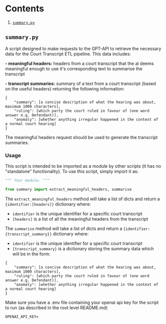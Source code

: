# Contents
1. [`summary.py`](#summarypy)

## `summary.py`

A script designed to make requests to the GPT-API to retrieve the necessary data for the Court Transcript ETL pipeline. This data includes:

**- meaningful headers:** headers from a court transcript that the ai deems meaningful enough to use it's corresponding text to summarise the transcript

**- transcript summaries:** summary of a text from a court transcript (based on the useful headers) returning the following information:
```
{
    "summary": [a concise description of what the hearing was about, maximum 1000 characters],
    "ruling": [which party the court ruled in favour of (one word answer e.g. Defendant)],
    "anomaly": [whether anything irregular happened in the context of a normal court hearing]
}
```

The meaningful headers request should be used to generate the transcript summaries.

### Usage

This script is intended to be imported as a module by other scripts (it has no "standalone" functionality). To use this script, simply import it as:

```python
""" Your module. """

from summary import extract_meaningful_headers, summarise
```

The `extract_meaningful_headers` method will take a list of dicts and return a `{identifier:[headers]}` dictionary where:
- `identifier` is the unique identifier for a specific court transcript
- `[headers]` is a list of all the meaningful headers from the transcript

The `summarise` method will take a list of dicts and return a `{identifier: {transcript_summary}}` dictionary where:
- `identifier` is the unique identifier for a specific court transcript
- `{transcript_summary}` is a dictionary storing the summary data which will be in the form:
```
{
    "summary": [a concise description of what the hearing was about, maximum 1000 characters],
    "ruling": [which party the court ruled in favour of (one word answer e.g. Defendant)],
    "anomaly": [whether anything irregular happened in the context of a normal court hearing]
}
```

Make sure you have a .env file containing your openai api key for the script to run (as described in the root level README.md)

```
OPENAI_API_KEY=
```